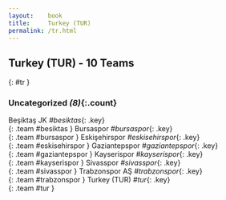 ```yaml
---
layout:    book
title:     Turkey (TUR)
permalink: /tr.html
---
```


## Turkey (TUR) - 10 Teams
{: #tr }





### Uncategorized _(8)_{:.count}

Beşiktaş JK  _#besiktas_{: .key} <br>
{: .team #besiktas }
Bursaspor  _#bursaspor_{: .key} <br>
{: .team #bursaspor }
Eskişehirspor  _#eskisehirspor_{: .key} <br>
{: .team #eskisehirspor }
Gaziantepspor  _#gaziantepspor_{: .key} <br>
{: .team #gaziantepspor }
Kayserispor  _#kayserispor_{: .key} <br>
{: .team #kayserispor }
Sivasspor  _#sivasspor_{: .key} <br>
{: .team #sivasspor }
Trabzonspor AŞ  _#trabzonspor_{: .key} <br>
{: .team #trabzonspor }
Turkey  (TUR) _#tur_{: .key} <br>
{: .team #tur }


 
